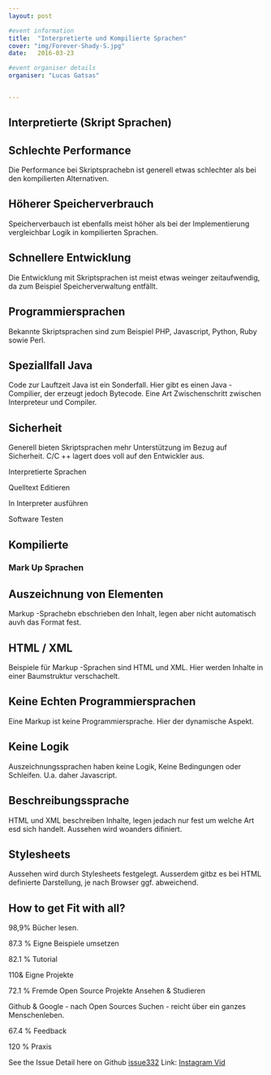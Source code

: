 ```yaml
---
layout: post

#event information
title:  "Interpretierte und Kompilierte Sprachen"
cover: "img/Forever-Shady-S.jpg"
date:   2016-03-23

#event organiser details
organiser: "Lucas Gatsas"


---
```

<h2 class="section-heading"> Interpretierte (Skript Sprachen)</h2>

<h2>Schlechte Performance </h2>

Die Performance bei Skriptsprachebn ist generell etwas schlechter als bei den kompilierten Alternativen.

<h2>Höherer Speicherverbrauch</h2>

Speicherverbauch  ist ebenfalls meist höher als bei der Implementierung vergleichbar Logik in kompilierten Sprachen.


<h2>Schnellere Entwicklung</h2>
Die Entwicklung mit Skriptsprachen ist meist etwas weinger zeitaufwendig, da zum Beispiel Speicherverwaltung entfällt.


<h2>Programmiersprachen</h2>

Bekannte Skriptsprachen sind zum Beispiel PHP, Javascript, Python, Ruby sowie Perl.



<h2>Speziallfall Java</h2>

Code zur Lauftzeit Java ist ein Sonderfall. Hier gibt es einen Java - Compilier, der erzeugt jedoch Bytecode. Eine Art Zwischenschritt zwischen Interpreteur und Compiler. 

<h2>Sicherheit</h2>

Generell bieten Skriptsprachen mehr Unterstützung im Bezug auf Sicherheit. C/C ++ lagert does voll auf den Entwickler aus.




Interpretierte Sprachen

Quelltext Editieren 

In Interpreter ausführen

Software Testen









<h2 class="section-heading"> Kompilierte </h2>














<h3 class="section-heading"> Mark Up Sprachen</h3>

<h2>Auszeichnung von Elementen</h2>

Markup -Sprachebn ebschrieben den Inhalt, legen aber nicht automatisch auvh das Format fest.


<h2>HTML / XML</h2>

Beispiele für Markup -Sprachen sind HTML und XML. Hier werden Inhalte in einer Baumstruktur verschachelt.


<h2>Keine Echten Programmiersprachen</h2>

Eine Markup ist keine Programmiersprache. Hier der dynamische Aspekt.


<h2>Keine Logik</h2>

Auszeichnungssprachen haben keine Logik, Keine Bedingungen oder Schleifen. U.a. daher Javascript.


<h2>Beschreibungssprache</h2>

HTML und XML beschreiben Inhalte, legen jedach nur fest um welche Art esd sich handelt. Aussehen wird woanders difiniert.


<h2>Stylesheets</h2>

Aussehen wird durch Stylesheets festgelegt. Ausserdem gitbz es bei HTML definierte Darstellung, je nach Browser ggf. abweichend.


<h2>How to get Fit with all?</h2>



98,9% Bücher lesen.

87.3 % Eigne Beispiele umsetzen 

82.1 % Tutorial 

110& Eigne Projekte

72.1 % Fremde Open Source Projekte Ansehen & Studieren

Github & Google  - nach Open Sources Suchen - reicht über ein ganzes Menschenleben. 

67.4 % Feedback 

120 % Praxis











See the Issue Detail here on Github <a href="https://github.com/ncb000gt/node.bcrypt.js/issues/332"> issue332</a> 
Link: <a href="https://instagram.com/p/7KANPazgqD/?taken-by=lucasgatsas"> Instagram Vid</a> 

